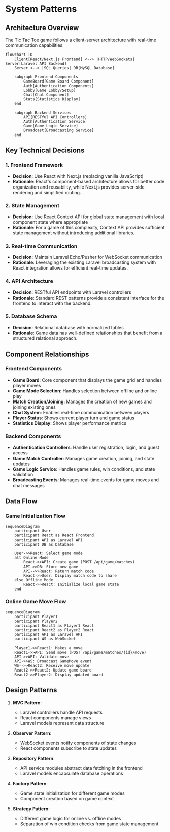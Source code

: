 # System Patterns

## Architecture Overview
The Tic Tac Toe game follows a client-server architecture with real-time communication capabilities:

```mermaid
flowchart TD
    Client[React/Next.js Frontend] <--> |HTTP/WebSockets| Server[Laravel API Backend]
    Server <--> |SQL Queries| DB[MySQL Database]
    
    subgraph Frontend Components
        GameBoard[Game Board Component]
        Auth[Authentication Components]
        Lobby[Game Lobby/Setup]
        Chat[Chat Component]
        Stats[Statistics Display]
    end
    
    subgraph Backend Services
        API[RESTful API Controllers]
        Auth[Authentication Service]
        Game[Game Logic Service]
        Broadcast[Broadcasting Service]
    end
```

## Key Technical Decisions

### 1. Frontend Framework
- **Decision**: Use React with Next.js (replacing vanilla JavaScript)
- **Rationale**: React's component-based architecture allows for better code organization and reusability, while Next.js provides server-side rendering and simplified routing.

### 2. State Management
- **Decision**: Use React Context API for global state management with local component state where appropriate
- **Rationale**: For a game of this complexity, Context API provides sufficient state management without introducing additional libraries.

### 3. Real-time Communication
- **Decision**: Maintain Laravel Echo/Pusher for WebSocket communication
- **Rationale**: Leveraging the existing Laravel broadcasting system with React integration allows for efficient real-time updates.

### 4. API Architecture
- **Decision**: RESTful API endpoints with Laravel controllers
- **Rationale**: Standard REST patterns provide a consistent interface for the frontend to interact with the backend.

### 5. Database Schema
- **Decision**: Relational database with normalized tables
- **Rationale**: Game data has well-defined relationships that benefit from a structured relational approach.

## Component Relationships

### Frontend Components
- **Game Board**: Core component that displays the game grid and handles player moves
- **Game Mode Selection**: Handles selection between offline and online play
- **Match Creation/Joining**: Manages the creation of new games and joining existing ones
- **Chat System**: Enables real-time communication between players
- **Player Status**: Shows current player turn and game status
- **Statistics Display**: Shows player performance metrics

### Backend Components
- **Authentication Controllers**: Handle user registration, login, and guest access
- **Game Match Controller**: Manages game creation, joining, and state updates
- **Game Logic Service**: Handles game rules, win conditions, and state validation
- **Broadcasting Events**: Manages real-time events for game moves and chat messages

## Data Flow

### Game Initialization Flow
```mermaid
sequenceDiagram
    participant User
    participant React as React Frontend
    participant API as Laravel API
    participant DB as Database
    
    User->>React: Select game mode
    alt Online Mode
        React->>API: Create game (POST /api/game/matches)
        API->>DB: Store new game
        API-->>React: Return match code
        React->>User: Display match code to share
    else Offline Mode
        React->>React: Initialize local game state
    end
```

### Online Game Move Flow
```mermaid
sequenceDiagram
    participant Player1
    participant Player2
    participant React1 as Player1 React
    participant React2 as Player2 React
    participant API as Laravel API
    participant WS as WebSocket
    
    Player1->>React1: Makes a move
    React1->>API: Send move (POST /api/game/matches/{id}/move)
    API->>API: Validate move
    API->>WS: Broadcast GameMove event
    WS-->>React2: Receive move update
    React2->>React2: Update game board
    React2->>Player2: Display updated board
```

## Design Patterns

1. **MVC Pattern**: 
   - Laravel controllers handle API requests
   - React components manage views
   - Laravel models represent data structure

2. **Observer Pattern**:
   - WebSocket events notify components of state changes
   - React components subscribe to state updates

3. **Repository Pattern**:
   - API service modules abstract data fetching in the frontend
   - Laravel models encapsulate database operations

4. **Factory Pattern**:
   - Game state initialization for different game modes
   - Component creation based on game context

5. **Strategy Pattern**:
   - Different game logic for online vs. offline modes
   - Separation of win condition checks from game state management 